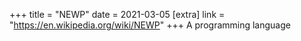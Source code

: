+++
title = "NEWP"
date = 2021-03-05
[extra]
link = "https://en.wikipedia.org/wiki/NEWP"
+++
A programming language

